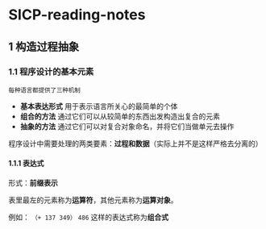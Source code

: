 # SICP-reading-notes

  ## 1 构造过程抽象
   ### 1.1 程序设计的基本元素

	每种语言都提供了三种机制
  * **基本表达形式** 用于表示语言所关心的最简单的个体
  * **组合的方法** 通过它们可以从较简单的东西出发构造出复合的元素
  * **抽象的方法** 通过它们可以对复合对象命名，并将它们当做单元去操作

  程序设计中需要处理的两类要素：**过程和数据**（实际上并不是这样严格去分离的）

#### 1.1.1 表达式
形式：**前缀表示**

表里最左的元素称为**运算符**，其他元素称为**运算对象**。

例如：
``（+ 137 349）``
``486``
这样的表达式称为**组合式**
